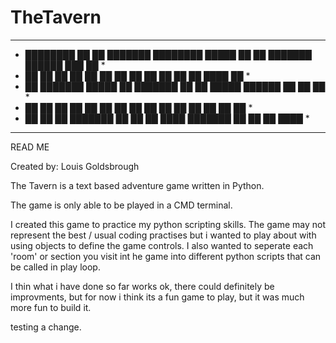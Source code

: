 # TheTavern

************************************************************************************
* ████████ ██   ██ ███████     ████████  █████  ██    ██ ███████ ██████  ███    ██ *     
*    ██    ██   ██ ██             ██    ██   ██ ██    ██ ██      ██   ██ ████   ██ *    
*    ██    ███████ █████          ██    ███████ ██    ██ █████   ██████  ██ ██  ██ *    
*    ██    ██   ██ ██             ██    ██   ██  ██  ██  ██      ██   ██ ██  ██ ██ *    
*    ██    ██   ██ ███████        ██    ██   ██   ████   ███████ ██   ██ ██   ████ * 
************************************************************************************
READ ME

Created by: Louis Goldsbrough
                                                
The Tavern is a text based adventure game written in Python.

The game is only able to be played in a CMD terminal. 

I created this game to practice my python scripting skills. The game may not
represent the best / usual coding practises but i wanted to play about with using
objects to define the game controls. I also wanted to seperate each 'room' or 
section you visit int he game into different python scripts that can be called in
play loop. 

I thin what i have done so far works ok, there could definitely be improvments,
but for now i think its a fun game to play, but it was much more fun to build it.

testing a change. 


